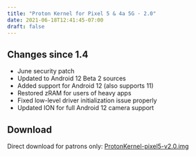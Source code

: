 ```yaml
---
title: "Proton Kernel for Pixel 5 & 4a 5G · 2.0"
date: 2021-06-18T12:41:45-07:00
draft: false
---
```


## Changes since 1.4

- June security patch
- Updated to Android 12 Beta 2 sources
- Added support for Android 12 (also supports 11)
- Restored zRAM for users of heavy apps
- Fixed low-level driver initialization issue properly
- Updated ION for full Android 12 camera support

## Download

Direct download for patrons only: [ProtonKernel-pixel5-v2.0.img](https://patreon.kdrag0n.dev/exclusive/ProtonKernel-pixel5-v2.0.img)
